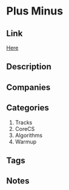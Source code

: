 # Plus Minus

## Link

[Here](https://www.hackerrank.com/challenges/plus-minus)

## Description

## Companies

## Categories

1. Tracks
1. CoreCS
1. Algorithms
1. Warmup

## Tags

## Notes
